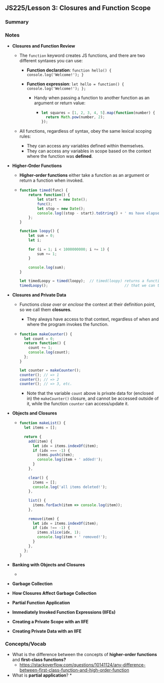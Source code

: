 ## JS225/Lesson 3: Closures and Function Scope

### Summary

### Notes

* **Closures and Function Review**

  * The `function` keyword creates JS functions, and there are two different syntaxes you can use:

    * **Function declaration**: `function hello() { console.log('Welcome!'); }`

    * **Function expression**: `let hello = function() { console.log('Welcome!'); };`

      * Handy when passing a function to another function as an argument or return value:

        * ```javascript
          let squares = [1, 2, 3, 4, 5].map(function(number) {
            return Math.pow(number, 2);
          });
          ```

  * All functions, regardless of syntax, obey the same lexical scoping rules:

    * They can access any variables defined within themselves.
    * They can access any variables in scope based on the context where the function was **defined**.

* **Higher-Order Functions**

  * **Higher-order functions** either take a function as an argument or return a function when invoked.

  * ```javascript
    function timed(func) {
        return function() {
            let start = new Date();
            func();
            let stop = new Date();
            console.log((stop - start).toString() + ' ms have elapsed');
        };
    }
    
    function loopy() {
        let sum = 0;
        let i;
        
        for (i = 1; i < 1000000000; i += 1) {
            sum += 1;
        }
        
        console.log(sum);
    }
    
    let timedLoopy = timed(loopy); 	// timed(loopy) returns a function
    timedLoopy(); 									// that we can then call
    ```

* **Closures and Private Data**

  * Functions *close over* or *enclose* the context at their definition point, so we call them **closures**.

    * They always have access to that context, regardless of when and where the program invokes the function. 

  * ```javascript
    function makeCounter() {
      let count = 0;
      return function() {
        count += 1;
        console.log(count);
      };
    }
    
    let counter = makeCounter();
    counter(); // => 1
    counter(); // => 2
    counter(); // => 3, etc.
    ```

    * Note that the variable `count` above is private data for (enclosed in) the `makeCounter()` closure, and cannot be accessed outside of it, while the function `counter` can access/update it.

* **Objects and Closures**

  * ```javascript
    function makeList() {
      let items = [];
      
      return {
        add(item) {
          let idx = items.indexOf(item);
          if (idx === -1) {
            items.push(item);
            console.log(item + ' added!');
          }
        },
        
        clear() {
          items = [];
          console.log('all items deleted!');
        },
        
        list() {
          items.forEach(item => console.log(item));
        },
        
        remove(item) {
          let idx = items.indexOf(item);
          if (idx !== -1) {
            items.slice(idx, 1);
            console.log(item + ' removed!');
          }
        },
      };
    }
    ```

* **Banking with Objects and Closures**

  * 

* **Garbage Collection**

* **How Closures Affect Garbage Collection**

* **Partial Function Application**

* **Immediately Invoked Function Expressions (IIFEs)**

* **Creating a Private Scope with an IIFE**

* **Creating Private Data with an IIFE**

### Concepts/Vocab

* What is the difference between the concepts of **higher-order functions** and **first-class functions?**
  * https://stackoverflow.com/questions/10141124/any-difference-between-first-class-function-and-high-order-function
* What is **partial application**?
  * 